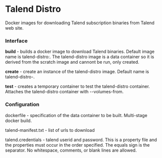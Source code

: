 # Talend Distro

Docker images for downloading Talend subscription binaries from Talend web site.

### Interface

**build** - builds a docker image to download Talend binaries.  Default image name is talend-distro:<talend-version>.
The talend-distro image is a data container so it is derived from the scratch image and cannont be run, only created.

**create** - create an instance of the talend-distro image.  Default name is talend-distro-<talend-version>.

**test** - creates a temporary container to test the talend-distro container.  Attaches the talend-distro container with --volumes-from.

### Configuration

dockerfile - specification of the data container to be built.  Multi-stage docker build.

talend-manifest.txt - list of urls to download

talend.credentials - talend userid and password.
This is a property file and the properties must occur in the order specified.  The equals sign is the separator.
No whitespace, comments, or blank lines are allowed.

